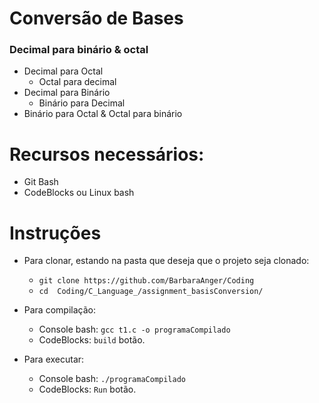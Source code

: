 # Conversão de Bases
### Decimal para binário & octal
* Decimal para Octal
  - Octal para decimal
* Decimal para Binário
  - Binário para Decimal
* Binário para Octal & Octal para binário
# Recursos necessários:
* Git Bash
* CodeBlocks ou Linux bash

# Instruções
* Para clonar, estando na pasta que deseja que o projeto seja clonado:
  - ```git clone https://github.com/BarbaraAnger/Coding```
  - ```cd  Coding/C_Language_/assignment_basisConversion/```
  
* Para compilação:
  - Console bash: ``` gcc t1.c -o programaCompilado ```
  - CodeBlocks: ```build``` botão.
* Para executar:
  - Console bash: ``` ./programaCompilado ```
  -  CodeBlocks: ```Run``` botão.
